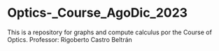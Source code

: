# Optics-_Course_AgoDic_2023
This is a repository for graphs and compute calculus por the Course of Optics. Professor: Rigoberto Castro Beltrán
